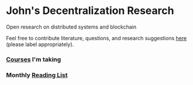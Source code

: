# John's Decentralization Research
Open research on distributed systems and blockchain

Feel free to contribute literature, questions, and research suggestions [here](https://github.com/jalora/decentralization-research/issues/new) (please label appropriately).

### [Courses](https://github.com/jalora/decentralization-research/issues/5) I'm taking


### Monthly [Reading List](https://github.com/jalora/decentralization-research/issues/6)
